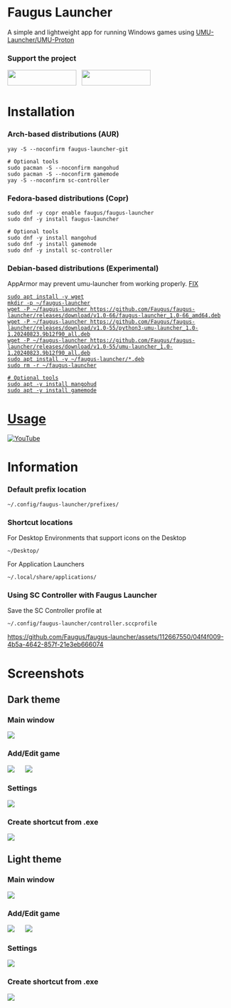 # Faugus Launcher
A simple and lightweight app for running Windows games using [UMU-Launcher/UMU-Proton](https://github.com/Open-Wine-Components/umu-launcher)

### Support the project
<a href='https://ko-fi.com/K3K210EMDU' target='_blank'><img src=https://github.com/Faugus/faugus-launcher/blob/main/ko-fi.png width="155" height="35"/></a>&nbsp;&nbsp;
<a href='https://www.paypal.com/donate/?business=57PP9DVD3VWAN&amount=5&no_recurring=0&currency_code=USD' target='_blank'><img src=https://github.com/Faugus/faugus-launcher/blob/main/paypal.png width="155" height="35"/></a>

# Installation
### Arch-based distributions (AUR)
```
yay -S --noconfirm faugus-launcher-git
```
```
# Optional tools
sudo pacman -S --noconfirm mangohud
sudo pacman -S --noconfirm gamemode
yay -S --noconfirm sc-controller
```

### Fedora-based distributions (Copr)
```
sudo dnf -y copr enable faugus/faugus-launcher
sudo dnf -y install faugus-launcher
```
```
# Optional tools
sudo dnf -y install mangohud
sudo dnf -y install gamemode
sudo dnf -y install sc-controller
```

### Debian-based distributions (Experimental)
AppArmor may prevent umu-launcher from working properly. <a href='https://gist.github.com/Faugus/8d3caa3ce93eb1ff90409f3c3dbabe0f' target='_blank'>FIX
```
sudo apt install -y wget
mkdir -p ~/faugus-launcher
wget -P ~/faugus-launcher https://github.com/Faugus/faugus-launcher/releases/download/v1.0-66/faugus-launcher_1.0-66_amd64.deb
wget -P ~/faugus-launcher https://github.com/Faugus/faugus-launcher/releases/download/v1.0-55/python3-umu-launcher_1.0-1.20240823.9b12f90_all.deb
wget -P ~/faugus-launcher https://github.com/Faugus/faugus-launcher/releases/download/v1.0-55/umu-launcher_1.0-1.20240823.9b12f90_all.deb
sudo apt install -y ~/faugus-launcher/*.deb
sudo rm -r ~/faugus-launcher
```
```
# Optional tools
sudo apt -y install mangohud
sudo apt -y install gamemode
```

# Usage
[![YouTube](http://i.ytimg.com/vi/Ay6C2f55Pc8/hqdefault.jpg)](https://www.youtube.com/watch?v=Ay6C2f55Pc8)


# Information
### Default prefix location
```
~/.config/faugus-launcher/prefixes/
```

### Shortcut locations
For Desktop Environments that support icons on the Desktop
```
~/Desktop/
```
For Application Launchers
```
~/.local/share/applications/
```

### Using SC Controller with Faugus Launcher
Save the SC Controller profile at
```
~/.config/faugus-launcher/controller.sccprofile
```
https://github.com/Faugus/faugus-launcher/assets/112667550/04f4f009-4b5a-4642-857f-21e3eb666074

# Screenshots
## Dark theme
### Main window
<img src=https://github.com/user-attachments/assets/31e535df-380d-4e3c-8626-0baf478dc072/><br>
### Add/Edit game
<img src=https://github.com/user-attachments/assets/96781eaf-40dc-4399-91e1-363e86dc7742/>&nbsp;&nbsp;&nbsp;&nbsp;&nbsp;&nbsp;<img src=https://github.com/user-attachments/assets/c5fbfb89-05f0-4649-b209-8a614011a3af/><br>
### Settings
<img src=https://github.com/user-attachments/assets/229867a7-35fe-4000-99dd-ec8081d41f7f/><br>
### Create shortcut from .exe
<img src=https://github.com/user-attachments/assets/5284eb26-8e87-4fc8-b795-9aed07c2f1e7/><br>

## Light theme
### Main window
<img src=https://github.com/user-attachments/assets/2ec59e62-8df6-446a-afec-08a36023ac4a/><br>
### Add/Edit game
<img src=https://github.com/user-attachments/assets/025e1654-7db4-4709-8175-91b85b3de59d/>&nbsp;&nbsp;&nbsp;&nbsp;&nbsp;&nbsp;<img src=https://github.com/user-attachments/assets/43f59ea5-2988-4350-9e67-0ad4cff8ae3f/><br>
### Settings
<img src=https://github.com/user-attachments/assets/56a9d912-a1b9-4ac8-a251-83a6b046bd2e/><br>
### Create shortcut from .exe
<img src=https://github.com/user-attachments/assets/6b425cc6-05ba-46da-b01e-882ea3985d72/>

